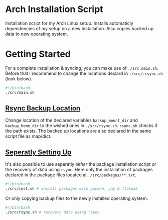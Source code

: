 # Arch Installation Script

Installation script for my Arch Linux setup. Installs automaticly dependencies of my setup on a new installation. Also copies backed up data to new operating system.

# Getting Started

For a complete installation & syncing, you can make use of `./src.main.sh`. Before that I recommend to change the locations declard in `./src/.rsync.sh` (look below).

```bash
#!/bin/bash
./src/main.sh
```

## <u> Rsync Backup Location </u>

Change location of the declared variables `backup_mount_dir` and `backup_home_dir` to the wished ones in `./src/rsync.sh`. `rsync.sh` checks if the path exists. The backed up locations are also declared in the same script file as map/dict.


## <u> Seperatly Setting Up </u>

It's also possible to use seperatly *either* the package installation script *or* the recovery of data using `rsync`. Here only the installation of packages declared in the package files located at `./src/packages/**.txt`.

```bash
#!/bin/bash
./src/inst.sh # install packages with pacman, yay & flatpak
```

Or only copying backup files to the newly installed operating system.

```bash
#!/bin/bash
./src/rsync.sh # recovery data using rsync
```